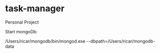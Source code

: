 # task-manager
Personal Project


Start mongoDb:

/Users/ricar/mongodb/bin/mongod.exe --dbpath=/Users/ricar/mongodb-data